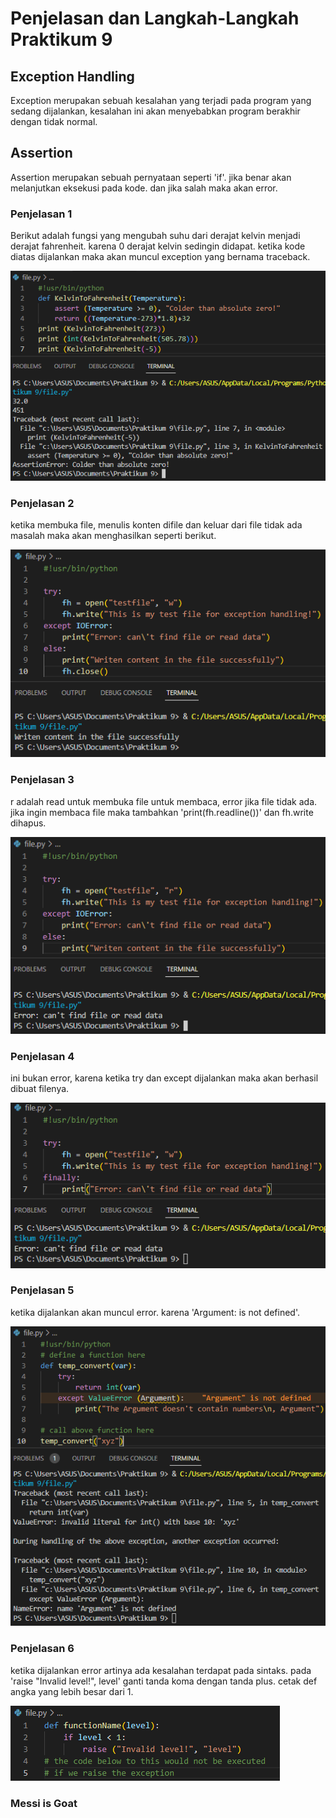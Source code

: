 # Penjelasan dan Langkah-Langkah Praktikum 9 

## Exception Handling 
Exception merupakan sebuah kesalahan yang terjadi pada program yang sedang dijalankan, kesalahan ini akan menyebabkan program berakhir dengan tidak normal.

## Assertion
Assertion merupakan sebuah pernyataan seperti 'if'. jika benar akan melanjutkan eksekusi pada kode. dan jika salah maka akan error.

### Penjelasan 1
Berikut adalah fungsi yang mengubah suhu dari derajat kelvin menjadi derajat fahrenheit. karena 0 derajat kelvin sedingin didapat. ketika kode diatas dijalankan maka akan muncul exception yang bernama traceback.

![foto1](foto/foto1.png)

### Penjelasan 2
ketika membuka file, menulis konten difile dan keluar dari file tidak ada masalah maka akan menghasilkan seperti berikut.

![foto2](foto/foto2.png)

### Penjelasan 3
r adalah read untuk membuka file untuk membaca, error jika file tidak ada. jika ingin membaca file maka tambahkan 
'print(fh.readline())' dan fh.write dihapus.

![foto3](foto/foto3.png)

### Penjelasan 4
ini bukan error, karena ketika try dan except dijalankan maka akan berhasil dibuat filenya.

![foto4](foto/foto4.png)

### Penjelasan 5
ketika dijalankan akan muncul error. karena 'Argument: is not defined'.

![foto5](foto/foto5.png)

### Penjelasan 6
ketika dijalankan error artinya ada kesalahan terdapat pada sintaks. pada 'raise "Invalid level!", level' ganti tanda koma dengan tanda plus. cetak def angka yang lebih besar dari 1.

![foto6](foto/foto6.png)

### Messi is Goat
